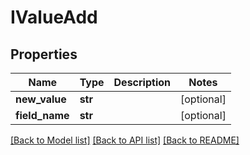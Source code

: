 # IValueAdd

## Properties
Name | Type | Description | Notes
------------ | ------------- | ------------- | -------------
**new_value** | **str** |  | [optional] 
**field_name** | **str** |  | [optional] 

[[Back to Model list]](../README.md#documentation-for-models) [[Back to API list]](../README.md#documentation-for-api-endpoints) [[Back to README]](../README.md)


